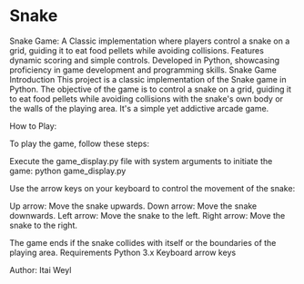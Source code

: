 # Snake
Snake Game: A Classic implementation where players control a snake on a grid, guiding it to eat food pellets while avoiding collisions. Features dynamic scoring and simple controls. Developed in Python, showcasing proficiency in game development and programming skills.
Snake Game
Introduction
This project is a classic implementation of the Snake game in Python. The objective of the game is to control a snake on a grid, guiding it to eat food pellets while avoiding collisions with the snake's own body or the walls of the playing area. It's a simple yet addictive arcade game.

How to Play:

To play the game, follow these steps:

Execute the game_display.py file with system arguments to initiate the game: python game_display.py

Use the arrow keys on your keyboard to control the movement of the snake:

Up arrow: Move the snake upwards.
Down arrow: Move the snake downwards.
Left arrow: Move the snake to the left.
Right arrow: Move the snake to the right.

The game ends if the snake collides with itself or the boundaries of the playing area.
Requirements
Python 3.x
Keyboard arrow keys

Author:
Itai Weyl